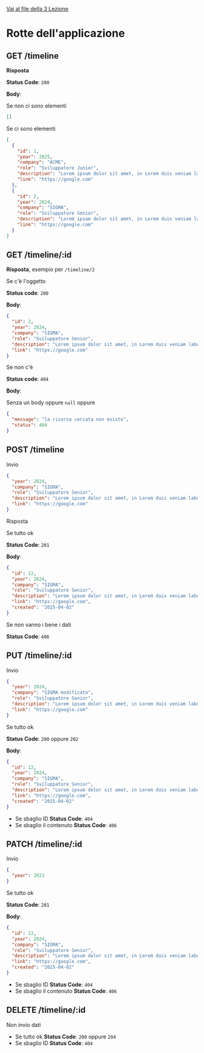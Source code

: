 [Vai al file della 3 Lezione](3_Lezione.md)

# Rotte dell'applicazione

## GET /timeline

**Risposta**

**Status Code**: `200`

**Body**:

Se non ci sono elementi

```json
[]
```

Se ci sono elementi

```json
[
  {
    "id": 1,
    "year": 2025,
    "company": "ACME",
    "role": "Sviluppatore Junior",
    "description": "Lorem ipsum dolor sit amet, in Lorem duis veniam laborum ipsum nulla proident",
    "link": "https://google.com"
  },
  {
    "id": 2,
    "year": 2024,
    "company": "SIGMA",
    "role": "Sviluppatore Senior",
    "description": "Lorem ipsum dolor sit amet, in Lorem duis veniam laborum ipsum nulla proident",
    "link": "https://google.com"
  }
]
```

## GET /timeline/:id

**Risposta**, esempio per `/timeline/2`

Se c'è l'oggetto

**Status code**: `200`

**Body**:

```json
{
  "id": 2,
  "year": 2024,
  "company": "SIGMA",
  "role": "Sviluppatore Senior",
  "description": "Lorem ipsum dolor sit amet, in Lorem duis veniam laborum ipsum nulla proident",
  "link": "https://google.com"
}
```

Se non c'è

**Status code**: `404`

**Body**:

Senza un body oppure `null` oppure

```json
{
  "message": "la risorsa cercata non esiste",
  "status": 404
}
```

## POST /timeline

Invio

```json
{
  "year": 2024,
  "company": "SIGMA",
  "role": "Sviluppatore Senior",
  "description": "Lorem ipsum dolor sit amet, in Lorem duis veniam laborum ipsum nulla proident",
  "link": "https://google.com"
}
```

Risposta

Se tutto ok

**Status Code**: `201`

**Body**:

```json
{
  "id": 12,
  "year": 2024,
  "company": "SIGMA",
  "role": "Sviluppatore Senior",
  "description": "Lorem ipsum dolor sit amet, in Lorem duis veniam laborum ipsum nulla proident",
  "link": "https://google.com",
  "created": "2025-04-02"
}
```

Se non vanno i bene i dati

**Status Code**: `406`

## PUT /timeline/:id

Invio

```json
{
  "year": 2024,
  "company": "SIGMA modificato",
  "role": "Sviluppatore Senior",
  "description": "Lorem ipsum dolor sit amet, in Lorem duis veniam laborum ipsum nulla proident",
  "link": "https://google.com"
}
```

Se tutto ok

**Status Code**: `200` oppure `202`

**Body**:

```json
{
  "id": 12,
  "year": 2024,
  "company": "SIGMA",
  "role": "Sviluppatore Senior",
  "description": "Lorem ipsum dolor sit amet, in Lorem duis veniam laborum ipsum nulla proident",
  "link": "https://google.com",
  "created": "2025-04-02"
}
```

- Se sbaglio ID **Status Code**: `404`
- Se sbaglio il contenuto **Status Code**: `406`

## PATCH /timeline/:id

Invio

```json
{
  "year": 2023
}
```

Se tutto ok

**Status Code**: `201`

**Body**:

```json
{
  "id": 12,
  "year": 2024,
  "company": "SIGMA",
  "role": "Sviluppatore Senior",
  "description": "Lorem ipsum dolor sit amet, in Lorem duis veniam laborum ipsum nulla proident",
  "link": "https://google.com",
  "created": "2025-04-02"
}
```

- Se sbaglio ID **Status Code**: `404`
- Se sbaglio il contenuto **Status Code**: `406`

## DELETE /timeline/:id

Non invio dati

- Se tutto ok **Status Code**: `200` oppure `204`
- Se sbaglio ID **Status Code**: `404`
